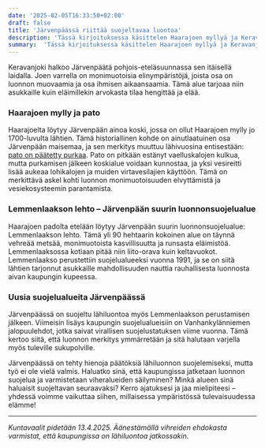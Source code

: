 ```yaml
---
date: '2025-02-05T16:33:50+02:00'
draft: false
title: 'Järvenpäässä riittää suojeltavaa luontoa'
description: 'Tässä kirjoituksessa käsittelen Haarajoen myllyä ja Keravanjoen vartta syleilevää Järvenpään suurinta luonnonsuojelualuetta: Lemmenlaakson lehtoa. Mikä luontokohde Järvenpäästä olisi hyvä suojella seuraavaksi?'
summary:  'Tässä kirjoituksessa käsittelen Haarajoen myllyä ja Keravanjoen vartta syleilevää Järvenpään suurinta luonnonsuojelualuetta: Lemmenlaakson lehtoa. Mikä luontokohde Järvenpäästä olisi hyvä suojella seuraavaksi?'
---
```

Keravanjoki halkoo Järvenpäätä pohjois-eteläsuunnassa sen itäisellä laidalla. Joen varrella on monimuotoisia elinympäristöjä, joista osa on luonnon muovaamia ja osa ihmisen aikaansaamia. Tämä alue tarjoaa niin asukkaille kuin eläimillekin arvokasta tilaa hengittää ja elää.

### Haarajoen mylly ja pato

Haarajoelta löytyy Järvenpään ainoa koski, jossa on ollut Haarajoen mylly jo 1700-luvulta lähtien. Tämä historiallinen kohde on ainutlaatuinen osa Järvenpään maisemaa, ja sen merkitys muuttuu lähivuosina entisestään: [pato on päätetty purkaa]("https://www.jarvenpaa.fi/asuminen-ja-ymparisto/ymparisto-ja-luonto/vesiensuojelu/haarajoen-pato"). Pato on pitkään estänyt vaelluskalojen kulkua, mutta purkamisen jälkeen koskialue voidaan kunnostaa, ja yksi vesireitti lisää aukeaa lohikalojen ja muiden virtavesilajien käyttöön. Tämä on merkittävä askel kohti luonnon monimuotoisuuden elvyttämistä ja vesiekosysteemin parantamista.

### Lemmenlaakson lehto – Järvenpään suurin luonnonsuojelualue

Haarajoen padolta etelään löytyy Järvenpään suurin luonnonsuojelualue: Lemmenlaakson lehto. Tämä yli 90 hehtaarin kokoinen alue on täynnä vehreää metsää, monimuotoista kasvillisuutta ja runsasta eläimistöä. Lemmenlaaksossa kotiaan pitää niin liito-orava kuin keltavuokot. Lemmenlaakso perustettiin suojelualueeksi vuonna 1991, ja se on siitä lähtien tarjonnut asukkaille mahdollisuuden nauttia rauhallisesta luonnosta aivan kaupungin kupeessa.

### Uusia suojelualueita Järvenpäässä

Järvenpäässä on suojeltu lähiluontoa myös Lemmenlaakson perustamisen jälkeen. Viimeisin lisäys kaupungin suojelualueisiin on Vanhankylänniemen jalopuulehdot, jotka saivat virallisen suojelustatuksen viime vuonna. Tämä kertoo siitä, että luonnon merkitys ymmärretään ja sitä halutaan varjella myös tuleville sukupolville.

Järvenpäässä on tehty hienoja päätöksiä lähiluonnon suojelemiseksi, mutta työ ei ole vielä valmis. Haluatko sinä, että kaupungissa jatketaan luonnon suojelua ja varmistetaan viheralueiden säilyminen? Minkä alueen sinä haluaisit suojeltavan seuraavaksi? Kerro ajatuksesi ja jaa mielipiteesi – yhdessä voimme vaikuttaa siihen, millaisessa ympäristössä tulevaisuudessa elämme!

---

*Kuntavaalit pidetään 13.4.2025. Äänestämällä vihreiden ehdokasta varmistat, että kaupungissa on lähiluontoa jatkossakin.*
